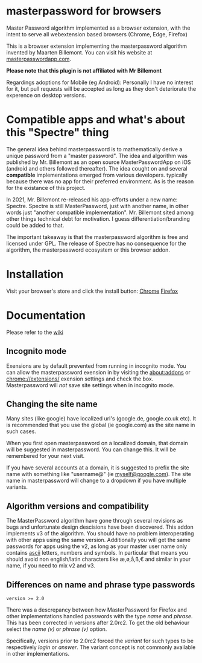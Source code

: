 # masterpassword for browsers
Master Password algorithm implemented as a browser extension, with the intent to serve all webextension based
browsers (Chrome, Edge, Firefox)

This is a browser extension implementing the masterpassword algorithm invented by Maarten Billemont.
You can visit his website at [masterpasswordapp.com](http://masterpasswordapp.com).

**Please note that this plugin is not affiliated with Mr Billemont**

Regardings adoptions for Mobile (eg Android): Personally I have no interest for it, but pull requests will be
accepted as long as they don't deteriorate the experence on desktop versions.


# Compatible apps and what's about this "Spectre" thing
The general idea behind masterpassword is to mathematically derive a unique password from a "master password".
The idea and algorithm was published by Mr. Billemont as an open source MasterPasswordApp on iOS (android and
others followed thereafter). The idea cought on and several **compatible** implementations emerged from
various developers. typically because there was no app for their preferred environment. As is the reason
for the existance of this project.

In 2021, Mr. Billemont re-released his app-efforts under a new name: Spectre. Spectre is still MasterPassword,
just with another name, in other words just "another compatible implementation". Mr. Billemont sited among other
things technical debt for motivation. I guess differentiation/branding could be added to that.

The important takeaway is that the masterpassword algorithm is free and licensed under GPL. The release of
Spectre has no consequence for the algorithm, the masterpassword ecosystem or this browser addon.

# Installation

Visit your browser's store and click the install button:
[Chrome](https://chrome.google.com/webstore/detail/masterpassword-for-chrome/hifbblnjfcimjnlhibannjoclibgedmd?hl=en-US&gl=US)
[Firefox](https://addons.mozilla.org/en-US/firefox/addon/masterpassword-firefox/)


# Documentation
Please refer to the [wiki](https://github.com/ttyridal/masterpassword-firefox/wiki)

## Incognito mode
Exensions are by default prevented from running in incognito mode. You can allow the masterpassword exension in by visiting
the [about:addons](about://addons) or [chrome://extensions/](chrome://extensions/) exension settings and check the box.
Masterpassword will *not* save site settings when in incognito mode.

## Changing the site name
Many sites (like google) have localized url's (google.de, google.co.uk etc). It is recommended that you use the
global (ie google.com) as the site name in such cases.

When you first open masterpassword on a localized domain, that domain will be suggested in masterpassword.
You can change this. It will be remembered for your next visit.

If you have several accounts at a domain, it is suggested to prefix the site name with something like
"username@" (ie myself@google.com). The site name in masterpassword will change to a dropdown if you have multiple variants.

## Algorithm versions and compatibility
The MasterPassword algorithm have gone through several revisions as bugs and unfortunate design descisions have
been discovered. This addon implements v3 of the algorithm. You should have no problem interoperating with other
apps using the same version. Additionally you will get the same passwords for apps using the v2, as long as your
master user name only contains [ascii](https://en.wikipedia.org/wiki/ASCII) letters, numbers and symbols. In
particular that means you should avoid non english/latin characters like æ,ø,å,ß,€ and similar in your name,
if you need to mix v2 and v3.


## Differences on name and phrase type passwords
`version >= 2.0`

There was a descrepancy between how MasterPassword for Firefox and other implementations handled
passwords with the type *name* and *phrase*. This has been corrected in versions after 2.0rc2. To get the old
behaviour select the *name (v)* or *phrase (v)* option.

Specifically, versions prior to 2.0rc2 forced the *variant* for such types to be respectively *login* or *answer*.
The variant concept is not commonly available in other implementations.
